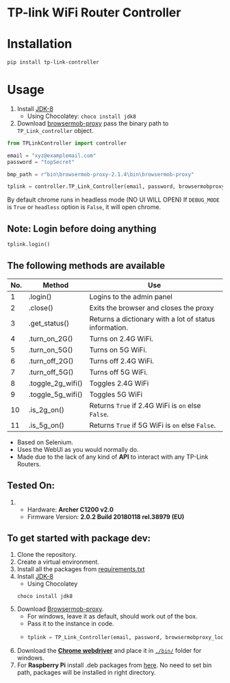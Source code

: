# TP-link WiFi Router Controller
# Installation
```BASH
pip install tp-link-controller
```

# Usage
1. Install [JDK-8](https://www.oracle.com/in/java/technologies/javase/javase-jdk8-downloads.html)
    - Using Chocolatey: `choco install jdk8`
2. Download [browsermob-proxy](https://github.com/lightbody/browsermob-proxy/releases/tag/browsermob-proxy-2.1.4) pass the binary path to `TP_Link_controller` object.

```PYTHON
from TPLinkController import controller

email = "xyz@examplemail.com"
password = "topSecret"

bmp_path = r"bin\browsermob-proxy-2.1.4\bin\browsermob-proxy"

tplink = controller.TP_Link_Controller(email, password, browsermobproxy_location=bmp_path, DEBUG_MODE=True)
```
By default chrome runs in headless mode (NO UI WILL OPEN)
If `DEBUG_MODE` is `True` or `headless` option is `False`, it will open chrome.

## Note: Login before doing anything
```PYTHON
tplink.login()
```

## The following methods are available
No. | Method | Use
--- | --- | ---
1 | .login() | Logins to the admin panel
2 | .close() | Exits the browser and closes the proxy
3 | .get_status() | Returns a dictionary with a lot of status information.
4 | .turn_on_2G() | Turns on 2.4G WiFi.
5 | .turn_on_5G() | Turns on 5G WiFi.
6 | .turn_off_2G() | Turns off 2.4G WiFi.
7 | .turn_off_5G() | Turns off 5G WiFi.
8 | .toggle_2g_wifi() | Toggles 2.4G WiFi
9 | .toggle_5g_wifi() | Toggles 5G WiFi
10 | .is_2g_on() | Returns `True` if 2.4G WiFi is `on` else `False`.
11 | .is_5g_on() | Returns `True` if 5G WiFi is `on` else `False`.


- Based on Selenium.
- Uses the WebUI as you would normally do.
- Made due to the lack of any kind of __API__ to interact with any TP-Link Routers.

## Tested On:
1. - Hardware: __Archer C1200 v2.0__
   - Firmware Version: __2.0.2 Build 20180118 rel.38979 (EU)__

## To get started with package dev:
1. Clone the repository.
2. Create a virtual environment.
3. Install all the packages from [requirements.txt](./requirements.txt)
4. Install [JDK-8](https://www.oracle.com/in/java/technologies/javase/javase-jdk8-downloads.html)
    - Using Chocolatey
    ```CHOCO
    choco install jdk8
    ```
5. Download [Browsermob-proxy](https://github.com/lightbody/browsermob-proxy/releases/tag/browsermob-proxy-2.1.4).
    - For windows, leave it as default, should work out of the box.
    - Pass it to the instance in code.
    - ```PYTHON
      tplink = TP_Link_Controller(email, password, browsermobproxy_location=r"bin\browsermob-proxy-2.1.4\bin\browsermob-proxy", DEBUG_MODE=True)
      ```
4. Download the [__Chrome webdriver__](https://chromedriver.chromium.org/downloads) and place it in [`./bin/`](./bin/) folder for windows.
5. For __Raspberry Pi__ install .deb packages from [here](https://launchpad.net/~canonical-chromium-builds/+archive/ubuntu/stage/+build/14482955). No need to set bin path, packages will be installed in right directory.